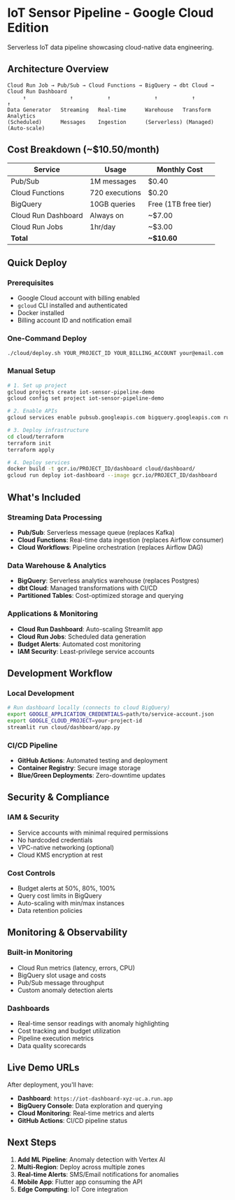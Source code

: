 # IoT Sensor Pipeline - Google Cloud Edition

Serverless IoT data pipeline showcasing cloud-native data engineering.

## Architecture Overview

```
Cloud Run Job → Pub/Sub → Cloud Functions → BigQuery → dbt Cloud → Cloud Run Dashboard
     ↑              ↑           ↑              ↑           ↑            ↑
Data Generator   Streaming   Real-time      Warehouse   Transform   Analytics
(Scheduled)      Messages    Ingestion      (Serverless) (Managed)   (Auto-scale)
```

## Cost Breakdown (~$10.50/month)

| Service | Usage | Monthly Cost |
|---------|-------|--------------|
| Pub/Sub | 1M messages | $0.40 |
| Cloud Functions | 720 executions | $0.20 |
| BigQuery | 10GB queries | Free (1TB free tier) |
| Cloud Run Dashboard | Always on | ~$7.00 |
| Cloud Run Jobs | 1hr/day | ~$3.00 |
| **Total** | | **~$10.60** |

## Quick Deploy


### Prerequisites
- Google Cloud account with billing enabled
- `gcloud` CLI installed and authenticated
- Docker installed
- Billing account ID and notification email

### One-Command Deploy
```bash
./cloud/deploy.sh YOUR_PROJECT_ID YOUR_BILLING_ACCOUNT your@email.com
```

### Manual Setup
```bash
# 1. Set up project
gcloud projects create iot-sensor-pipeline-demo
gcloud config set project iot-sensor-pipeline-demo

# 2. Enable APIs
gcloud services enable pubsub.googleapis.com bigquery.googleapis.com run.googleapis.com

# 3. Deploy infrastructure
cd cloud/terraform
terraform init
terraform apply

# 4. Deploy services
docker build -t gcr.io/PROJECT_ID/dashboard cloud/dashboard/
gcloud run deploy iot-dashboard --image gcr.io/PROJECT_ID/dashboard
```

## What's Included

### **Streaming Data Processing**
- **Pub/Sub**: Serverless message queue (replaces Kafka)
- **Cloud Functions**: Real-time data ingestion (replaces Airflow consumer)
- **Cloud Workflows**: Pipeline orchestration (replaces Airflow DAG)

### **Data Warehouse & Analytics**
- **BigQuery**: Serverless analytics warehouse (replaces Postgres)
- **dbt Cloud**: Managed transformations with CI/CD
- **Partitioned Tables**: Cost-optimized storage and querying

### **Applications & Monitoring**
- **Cloud Run Dashboard**: Auto-scaling Streamlit app
- **Cloud Run Jobs**: Scheduled data generation
- **Budget Alerts**: Automated cost monitoring
- **IAM Security**: Least-privilege service accounts

## Development Workflow

### **Local Development**
```bash
# Run dashboard locally (connects to cloud BigQuery)
export GOOGLE_APPLICATION_CREDENTIALS=path/to/service-account.json
export GOOGLE_CLOUD_PROJECT=your-project-id
streamlit run cloud/dashboard/app.py
```

### **CI/CD Pipeline**
- **GitHub Actions**: Automated testing and deployment
- **Container Registry**: Secure image storage
- **Blue/Green Deployments**: Zero-downtime updates

## Security & Compliance

### **IAM & Security**
- Service accounts with minimal required permissions
- No hardcoded credentials
- VPC-native networking (optional)
- Cloud KMS encryption at rest

### **Cost Controls**
- Budget alerts at 50%, 80%, 100%
- Query cost limits in BigQuery
- Auto-scaling with min/max instances
- Data retention policies

## Monitoring & Observability

### **Built-in Monitoring**
- Cloud Run metrics (latency, errors, CPU)
- BigQuery slot usage and costs
- Pub/Sub message throughput
- Custom anomaly detection alerts

### **Dashboards**
- Real-time sensor readings with anomaly highlighting
- Cost tracking and budget utilization
- Pipeline execution metrics
- Data quality scorecards

## Live Demo URLs

After deployment, you'll have:
- **Dashboard**: `https://iot-dashboard-xyz-uc.a.run.app`
- **BigQuery Console**: Data exploration and querying
- **Cloud Monitoring**: Real-time metrics and alerts
- **GitHub Actions**: CI/CD pipeline status

## Next Steps

1. **Add ML Pipeline**: Anomaly detection with Vertex AI
2. **Multi-Region**: Deploy across multiple zones
3. **Real-time Alerts**: SMS/Email notifications for anomalies
4. **Mobile App**: Flutter app consuming the API
5. **Edge Computing**: IoT Core integration
